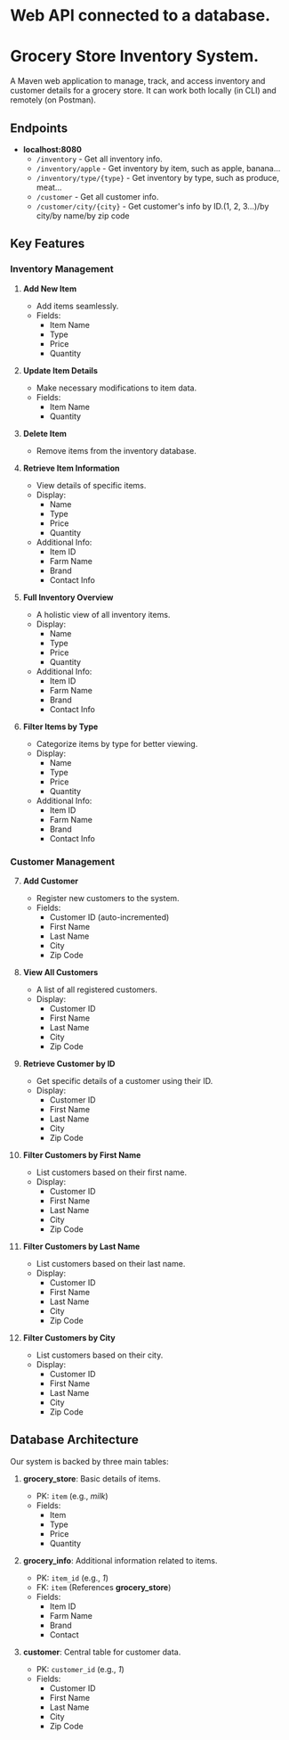 # Web API connected to a database.

# Grocery Store Inventory System.

A Maven web application to manage, track, and access inventory and customer details for a grocery store. It can work both locally (in CLI) and remotely (on Postman).

## Endpoints

- **localhost:8080**
  - `/inventory` - Get all inventory info.
  - `/inventory/apple` - Get inventory by item, such as apple, banana...
  - `/inventory/type/{type}` - Get inventory by type, such as produce, meat...
  - `/customer` - Get all customer info.
  - `/customer/city/{city}` - Get customer's info by ID.(1, 2, 3...)/by city/by name/by zip code

## Key Features

### Inventory Management

1. **Add New Item**
   - Add items seamlessly.
   - Fields:
     - Item Name
     - Type
     - Price
     - Quantity

2. **Update Item Details**
   - Make necessary modifications to item data.
   - Fields:
     - Item Name
     - Quantity

3. **Delete Item**
   - Remove items from the inventory database.

4. **Retrieve Item Information**
   - View details of specific items.
   - Display:
     - Name
     - Type
     - Price
     - Quantity
   - Additional Info:
     - Item ID
     - Farm Name
     - Brand
     - Contact Info

5. **Full Inventory Overview**
   - A holistic view of all inventory items.
   - Display:
     - Name
     - Type
     - Price
     - Quantity
   - Additional Info:
     - Item ID
     - Farm Name
     - Brand
     - Contact Info

6. **Filter Items by Type**
   - Categorize items by type for better viewing.
   - Display:
     - Name
     - Type
     - Price
     - Quantity
   - Additional Info:
     - Item ID
     - Farm Name
     - Brand
     - Contact Info

### Customer Management

7. **Add Customer**
   - Register new customers to the system.
   - Fields:
     - Customer ID (auto-incremented)
     - First Name
     - Last Name
     - City
     - Zip Code

8. **View All Customers**
   - A list of all registered customers.
   - Display:
     - Customer ID
     - First Name
     - Last Name
     - City
     - Zip Code

9. **Retrieve Customer by ID**
   - Get specific details of a customer using their ID.
   - Display:
     - Customer ID
     - First Name
     - Last Name
     - City
     - Zip Code

10. **Filter Customers by First Name**
    - List customers based on their first name.
    - Display:
      - Customer ID
      - First Name
      - Last Name
      - City
      - Zip Code

11. **Filter Customers by Last Name**
    - List customers based on their last name.
    - Display:
      - Customer ID
      - First Name
      - Last Name
      - City
      - Zip Code

12. **Filter Customers by City**
    - List customers based on their city.
    - Display:
      - Customer ID
      - First Name
      - Last Name
      - City
      - Zip Code

## Database Architecture

Our system is backed by three main tables:

1. **grocery_store**: Basic details of items.
   - PK: `item` (e.g., *milk*)
   - Fields:
     - Item
     - Type
     - Price
     - Quantity

2. **grocery_info**: Additional information related to items.
   - PK: `item_id` (e.g., *1*)
   - FK: `item` (References **grocery_store**)
   - Fields:
     - Item ID
     - Farm Name
     - Brand
     - Contact

3. **customer**: Central table for customer data.
   - PK: `customer_id` (e.g., *1*)
   - Fields:
     - Customer ID
     - First Name
     - Last Name
     - City
     - Zip Code
